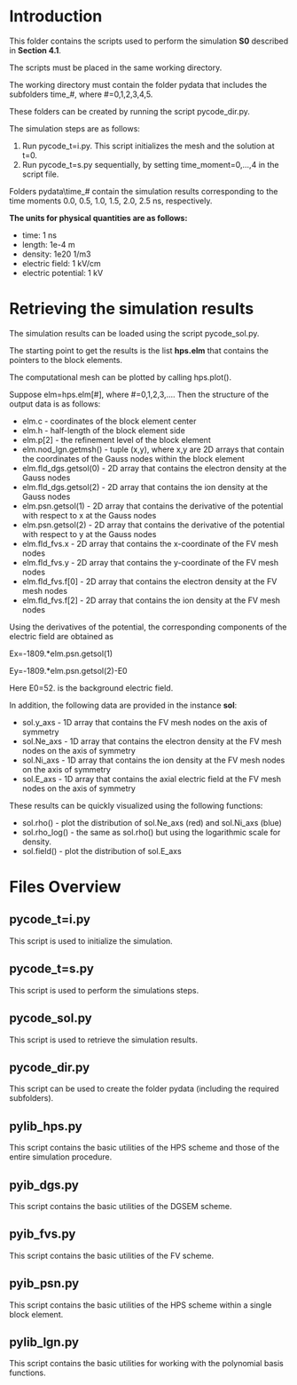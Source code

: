 # Introduction
This folder contains the scripts used to perform the simulation **S0** described in **Section 4.1**. 

The scripts must be placed in the same working directory.

The working directory must contain the folder pydata that includes the subfolders time_#, where #=0,1,2,3,4,5.

These folders can be created by running the script pycode_dir.py.

The simulation steps are as follows:

1. Run pycode_t=i.py. This script initializes the mesh and the solution at t=0.
2. Run pycode_t=s.py sequentially, by setting time_moment=0,...,4 in the script file.

Folders pydata\time_# contain the simulation results corresponding to the time moments 0.0, 0.5, 1.0, 1.5, 2.0, 2.5 ns, respectively.

**The units for physical quantities are as follows:**
 - time: 1 ns
 - length: 1e-4 m
 - density: 1e20 1/m3
 - electric field: 1 kV/cm
 - electric potential: 1 kV

# Retrieving the simulation results

The simulation results can be loaded using the script pycode_sol.py.

The starting point to get the results is the list **hps.elm** that contains the pointers to the block elements.

The computational mesh can be plotted by calling hps.plot().

Suppose elm=hps.elm[#], where #=0,1,2,3,.... Then the structure of the output data is as follows:

 - elm.c - coordinates of the block element center
 - elm.h - half-length of the block element side
 - elm.p[2] - the refinement level of the block element 
 - elm.nod_lgn.getmsh() - tuple (x,y), where x,y are 2D arrays that contain the coordinates of the Gauss nodes within the block element
 - elm.fld_dgs.getsol(0) - 2D array that contains the electron density at the Gauss nodes
 - elm.fld_dgs.getsol(2) - 2D array that contains the ion density at the Gauss nodes
 - elm.psn.getsol(1) - 2D array that contains the derivative of the potential with respect to x at the Gauss nodes
 - elm.psn.getsol(2) - 2D array that contains the derivative of the potential with respect to y at the Gauss nodes
 - elm.fld_fvs.x - 2D array that contains the x-coordinate of the FV mesh nodes
 - elm.fld_fvs.y - 2D array that contains the y-coordinate of the FV mesh nodes
 - elm.fld_fvs.f[0] - 2D array that contains the electron density at the FV mesh nodes
 - elm.fld_fvs.f[2] - 2D array that contains the ion density at the FV mesh nodes

Using the derivatives of the potential, the corresponding components of the electric field are obtained as

Ex=-1809.\*elm.psn.getsol(1)

Ey=-1809.\*elm.psn.getsol(2)-E0

Here E0=52. is the background electric field.

In addition, the following data are provided in the instance **sol**:
- sol.y_axs - 1D array that contains the FV mesh nodes on the axis of symmetry
- sol.Ne_axs - 1D array that contains the electron density at the FV mesh nodes on the axis of symmetry
- sol.Ni_axs - 1D array that contains the ion density at the FV mesh nodes on the axis of symmetry
- sol.E_axs - 1D array that contains the axial electric field at the FV mesh nodes on the axis of symmetry

These results can be quickly visualized using the following functions:
- sol.rho() - plot the distribution of sol.Ne_axs (red) and sol.Ni_axs (blue)
- sol.rho_log() - the same as sol.rho() but using the logarithmic scale for density.
- sol.field() - plot the distribution of sol.E_axs

# Files Overview
## pycode_t=i.py
This script is used to initialize the simulation.
## pycode_t=s.py
This script is used to perform the simulations steps.
## pycode_sol.py
This script is used to retrieve the simulation results.
## pycode_dir.py
This script can be used to create the folder pydata (including the required subfolders).
## pylib_hps.py
This script contains the basic utilities of the HPS scheme and those of the entire simulation procedure.
## pyib_dgs.py
This script contains the basic utilities of the DGSEM scheme.
## pyib_fvs.py
This script contains the basic utilities of the FV scheme.
## pyib_psn.py
This script contains the basic utilities of the HPS scheme within a single block element.
## pylib_lgn.py
This script contains the basic utilities for working with the polynomial basis functions.
